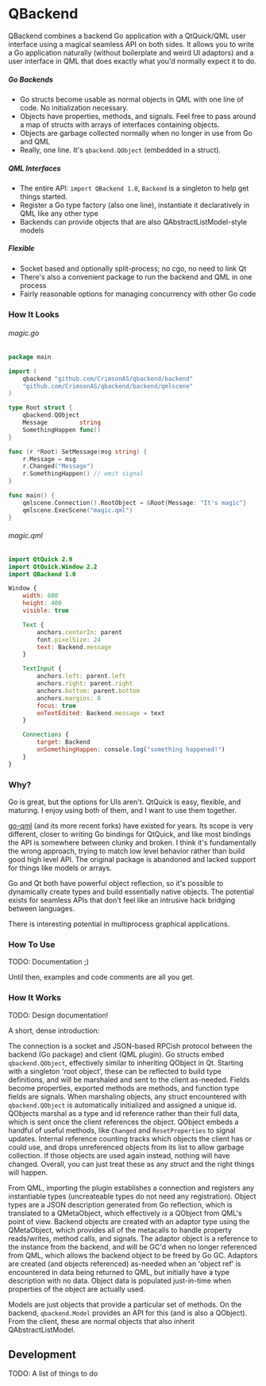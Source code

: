 # QBackend

QBackend combines a backend Go application with a QtQuick/QML user interface using a magical seamless API on both sides. It allows you to write a Go application naturally (without boilerplate and weird UI adaptors) and a user interface in QML that does exactly what you'd normally expect it to do.

##### Go Backends
* Go structs become usable as normal objects in QML with one line of code. No initialization necessary.
* Objects have properties, methods, and signals. Feel free to pass around a map of structs with arrays of interfaces containing objects.
* Objects are garbage collected normally when no longer in use from Go and QML
* Really, one line. It's `qbackend.QObject` (embedded in a struct).

##### QML Interfaces
* The entire API: `import QBackend 1.0`, `Backend` is a singleton to help get things started.
* Register a Go type factory (also one line), instantiate it declaratively in QML like any other type
* Backends can provide objects that are also QAbstractListModel-style models

##### Flexible
* Socket based and optionally split-process; no cgo, no need to link Qt
* There's also a convenient package to run the backend and QML in one process
* Fairly reasonable options for managing concurrency with other Go code

### How It Looks

###### magic.go
```go
package main

import (
	qbackend "github.com/CrimsonAS/qbackend/backend"
	"github.com/CrimsonAS/qbackend/backend/qmlscene"
)

type Root struct {
	qbackend.QObject
	Message         string
	SomethingHappen func()
}

func (r *Root) SetMessage(msg string) {
	r.Message = msg
	r.Changed("Message")
	r.SomethingHappen() // emit signal
}

func main() {
	qmlscene.Connection().RootObject = &Root{Message: "It's magic"}
	qmlscene.ExecScene("magic.qml")
}
```

###### magic.qml
```qml
import QtQuick 2.9
import QtQuick.Window 2.2
import QBackend 1.0

Window {
    width: 600
    height: 400
    visible: true

    Text {
        anchors.centerIn: parent
        font.pixelSize: 24
        text: Backend.message
    }

    TextInput {
        anchors.left: parent.left
        anchors.right: parent.right
        anchors.bottom: parent.bottom
        anchors.margins: 8
        focus: true
        onTextEdited: Backend.message = text
    }

    Connections {
        target: Backend
        onSomethingHappen: console.log("something happened!")
    }
}
```

### Why?

Go is great, but the options for UIs aren't. QtQuick is easy, flexible, and maturing. I enjoy using both of them, and I want to use them together.

[go-qml](https://github.com/go-qml/qml) (and its more recent forks) have existed for years. Its scope is very different, closer to writing Go bindings for QtQuick, and like most bindings the API is somewhere between clunky and broken. I think it's fundamentally the wrong approach, trying to match low level behavior rather than build good high level API. The original package is abandoned and lacked support for things like models or arrays.

Go and Qt both have powerful object reflection, so it's possible to dynamically create types and build essentially native objects. The potential exists for seamless APIs that don't feel like an intrusive hack bridging between languages.

There is interesting potential in multiprocess graphical applications.

### How To Use

TODO: Documentation ;)

Until then, examples and code comments are all you get.

### How It Works

TODO: Design documentation!

A short, dense introduction:

The connection is a socket and JSON-based RPCish protocol between the backend (Go package) and client (QML plugin). Go structs embed `qbackend.QObject`, effectively similar to inheriting QObject in Qt. Starting with a singleton 'root object', these can be reflected to build type definitions, and will be marshaled and sent to the client as-needed. Fields become properties, exported methods are methods, and function type fields are signals. When marshaling objects, any struct encountered with `qbackend.QObject` is automatically initialized and assigned a unique id. QObjects marshal as a type and id reference rather than their full data, which is sent once the client references the object. QObject embeds a handful of useful methods, like `Changed` and `ResetProperties` to signal updates. Internal reference counting tracks which objects the client has or could use, and drops unreferenced objects from its list to allow garbage collection. If those objects are used again instead, nothing will have changed. Overall, you can just treat these as any struct and the right things will happen.

From QML, importing the plugin establishes a connection and registers any instantiable types (uncreateable types do not need any registration). Object types are a JSON description generated from Go reflection, which is translated to a QMetaObject, which effectively _is_ a QObject from QML's point of view. Backend objects are created with an adaptor type using the QMetaObject, which provides all of the metacalls to handle property reads/writes, method calls, and signals. The adaptor object is a reference to the instance from the backend, and will be GC'd when no longer referenced from QML, which allows the backend object to be freed by Go GC. Adaptors are created (and objects referenced) as-needed when an 'object ref' is encountered in data being returned to QML, but initially have a type description with no data. Object data is populated just-in-time when properties of the object are actually used.

Models are just objects that provide a particular set of methods. On the backend, `qbackend.Model` provides an API for this (and is also a QObject). From the client, these are normal objects that also inherit QAbstractListModel.

## Development

TODO: A list of things to do

